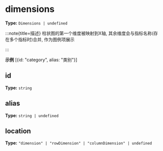 # dimensions

**Type:** `Dimensions | undefined`

:::note{title=描述}
柱状图的第一个维度被映射到X轴, 其余维度会与指标名称(存在多个指标时)合并, 作为图例项展示

:::

**示例**
[{id: "category", alias: "类别"}]




## id

**Type:** `string`

## alias

**Type:** `string | undefined`

## location

**Type:** `"dimension" | "rowDimension" | "columnDimension" | undefined`

